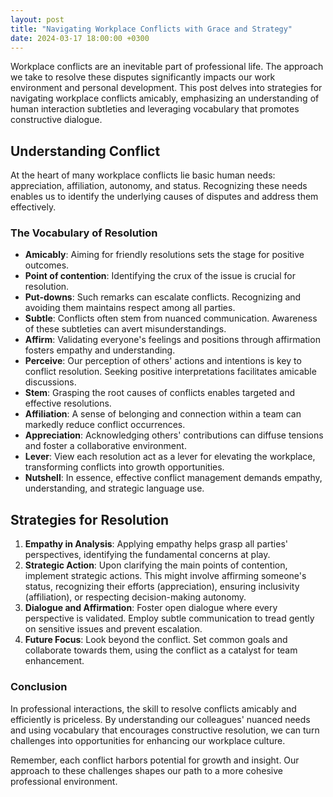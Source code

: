 ```yaml
---
layout: post
title: "Navigating Workplace Conflicts with Grace and Strategy"
date: 2024-03-17 18:00:00 +0300
---
```


Workplace conflicts are an inevitable part of professional life. The approach we take to resolve these disputes significantly impacts our work environment and personal development. This post delves into strategies for navigating workplace conflicts amicably, emphasizing an understanding of human interaction subtleties and leveraging vocabulary that promotes constructive dialogue.

## Understanding Conflict

At the heart of many workplace conflicts lie basic human needs: appreciation, affiliation, autonomy, and status. Recognizing these needs enables us to identify the underlying causes of disputes and address them effectively. 

### The Vocabulary of Resolution

- **Amicably**: Aiming for friendly resolutions sets the stage for positive outcomes. 
- **Point of contention**: Identifying the crux of the issue is crucial for resolution.
- **Put-downs**: Such remarks can escalate conflicts. Recognizing and avoiding them maintains respect among all parties.
- **Subtle**: Conflicts often stem from nuanced communication. Awareness of these subtleties can avert misunderstandings.
- **Affirm**: Validating everyone's feelings and positions through affirmation fosters empathy and understanding.
- **Perceive**: Our perception of others' actions and intentions is key to conflict resolution. Seeking positive interpretations facilitates amicable discussions.
- **Stem**: Grasping the root causes of conflicts enables targeted and effective resolutions.
- **Affiliation**: A sense of belonging and connection within a team can markedly reduce conflict occurrences.
- **Appreciation**: Acknowledging others' contributions can diffuse tensions and foster a collaborative environment.
- **Lever**: View each resolution act as a lever for elevating the workplace, transforming conflicts into growth opportunities.
- **Nutshell**: In essence, effective conflict management demands empathy, understanding, and strategic language use.

## Strategies for Resolution

1. **Empathy in Analysis**: Applying empathy helps grasp all parties' perspectives, identifying the fundamental concerns at play.
2. **Strategic Action**: Upon clarifying the main points of contention, implement strategic actions. This might involve affirming someone's status, recognizing their efforts (appreciation), ensuring inclusivity (affiliation), or respecting decision-making autonomy.
3. **Dialogue and Affirmation**: Foster open dialogue where every perspective is validated. Employ subtle communication to tread gently on sensitive issues and prevent escalation.
4. **Future Focus**: Look beyond the conflict. Set common goals and collaborate towards them, using the conflict as a catalyst for team enhancement.

### Conclusion

In professional interactions, the skill to resolve conflicts amicably and efficiently is priceless. By understanding our colleagues' nuanced needs and using vocabulary that encourages constructive resolution, we can turn challenges into opportunities for enhancing our workplace culture.

Remember, each conflict harbors potential for growth and insight. Our approach to these challenges shapes our path to a more cohesive professional environment.